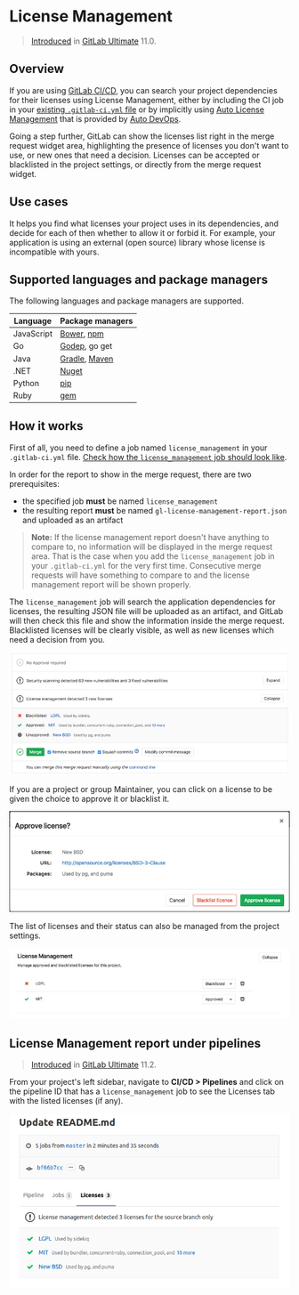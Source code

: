 # License Management

> [Introduced][ee-5483] in [GitLab Ultimate][ee] 11.0.

## Overview

If you are using [GitLab CI/CD][ci], you can search your project dependencies for their licenses
using License Management, either by
including the CI job in your [existing `.gitlab-ci.yml` file][cc-docs] or
by implicitly using [Auto License Management](../../../topics/autodevops/index.md#auto-dependency-scanning)
that is provided by [Auto DevOps](../../../topics/autodevops/index.md).

Going a step further, GitLab can show the licenses list right in the merge
request widget area, highlighting the presence of licenses you don't want to use, or new
ones that need a decision.
Licenses can be accepted or blacklisted in the project settings, or directly from the
merge request widget.

## Use cases

It helps you find what licenses your project uses in its dependencies, and decide for each of then
whether to allow it or forbid it. For example, your application is using an external (open source)
library whose license is incompatible with yours.

## Supported languages and package managers

The following languages and package managers are supported.

| Language   | Package managers                                                  |
|------------|-------------------------------------------------------------------|
| JavaScript | [Bower](https://bower.io/), [npm](https://www.npmjs.com/)         |
| Go         | [Godep](https://github.com/tools/godep), go get                   |
| Java       | [Gradle](https://gradle.org/), [Maven](https://maven.apache.org/) |
| .NET       | [Nuget](https://www.nuget.org/)                                   |
| Python     | [pip](https://pip.pypa.io/en/stable/)                             |
| Ruby       | [gem](https://rubygems.org/)                                      |

## How it works

First of all, you need to define a job named `license_management` in your
`.gitlab-ci.yml` file. [Check how the `license_management` job should look like][cc-docs].

In order for the report to show in the merge request, there are two
prerequisites:

- the specified job **must** be named `license_management`
- the resulting report **must** be named `gl-license-management-report.json`
  and uploaded as an artifact

>**Note:**
If the license management report doesn't have anything to compare to, no information
will be displayed in the merge request area. That is the case when you add the
`license_management` job in your `.gitlab-ci.yml` for the very first time.
Consecutive merge requests will have something to compare to and the license
management report will be shown properly.

The `license_management` job will search the application dependencies for licenses,
the resulting JSON file will be uploaded as an artifact, and
GitLab will then check this file and show the information inside the merge
request. Blacklisted licenses will be clearly visible, as well as new licenses which
need a decision from you.

![License Management Widget](img/license_management.png)

If you are a project or group Maintainer, you can click on a license to be given
the choice to approve it or blacklist it.

![License approval decision](img/license_management_decision.png)

The list of licenses and their status can also be managed from the project settings.

![License Management Settings](img/license_management_settings.png)

## License Management report under pipelines

> [Introduced][ee-5491] in [GitLab Ultimate][ee] 11.2.

From your project's left sidebar, navigate to **CI/CD > Pipelines** and click on the
pipeline ID that has a `license_management` job to see the Licenses tab with the listed
licenses (if any).

![License Management Pipeline Tab](img/license_management_pipeline_tab.png)

[ee-5483]: https://gitlab.com/gitlab-org/gitlab-ee/issues/5483
[ee-5491]: https://gitlab.com/gitlab-org/gitlab-ee/issues/5491
[ee]: https://about.gitlab.com/pricing/
[ci]: ../../../ci/README.md
[cc-docs]: ../../../ci/examples/license_management.md
